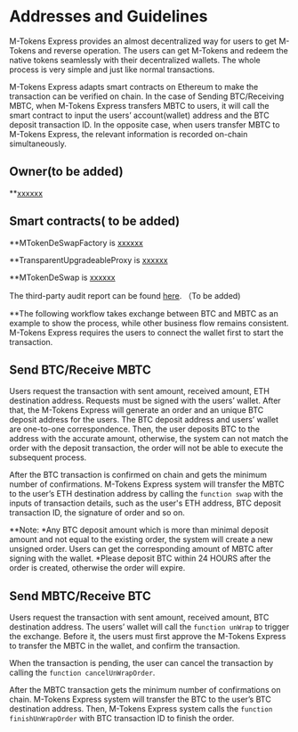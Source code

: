 # Addresses and Guidelines
M-Tokens Express provides an almost decentralized way for users to get M-Tokens and reverse operation. The users can get M-Tokens and redeem the native tokens seamlessly with their decentralized wallets. The whole process is very simple and just like normal transactions. 

M-Tokens Express adapts smart contracts on Ethereum to make the transaction can be verified on chain. In the case of Sending BTC/Receiving MBTC, when M-Tokens Express transfers MBTC to users, it will call the smart contract to input the users’ account(wallet) address and the BTC deposit transaction ID. In the opposite case, when users transfer MBTC to M-Tokens Express, the relevant information is recorded on-chain simultaneously. 

## Owner(to be added)
**[xxxxxx](https://) 

## Smart contracts( to be added)
**MTokenDeSwapFactory is [xxxxxx](https://)  

**TransparentUpgradeableProxy is [xxxxxx](https://)  

**MTokenDeSwap is [xxxxxx](https://)  

The third-party audit report can be found [here](http://). （To be added)

**The following workflow takes exchange between BTC and MBTC as an example to show the process, while other business flow remains consistent. M-Tokens Express requires the users to connect the wallet first to start the transaction.

## Send BTC/Receive MBTC
Users request the transaction with sent amount, received amount, ETH destination address. Requests must be signed with the users’ wallet. After that, the M-Tokens Express will generate an order and an unique BTC deposit address for the users. The BTC deposit address and users’ wallet are one-to-one correspondence. Then, the user deposits BTC to the address with the accurate amount, otherwise, the system can not match the order with the deposit transaction, the order will not be able to execute the subsequent process. 

After the BTC transaction is confirmed on chain and gets the minimum number of confirmations. M-Tokens Express system will transfer the MBTC to the user’s ETH destination address by calling the `function swap` with the inputs of transaction details, such as the user's ETH address, BTC deposit transaction ID, the signature of order and so on. 

**Note:
*Any BTC deposit amount which is more than minimal deposit amount and not equal to the existing order, the system will create a new unsigned order. Users can get the corresponding amount of MBTC after signing with the wallet.
*Please deposit BTC within 24 HOURS after the order is created, otherwise the order will expire.

## Send MBTC/Receive BTC
Users request the transaction with sent amount, received amount, BTC destination address. The users’ wallet will call the `function unWrap` to trigger the exchange. Before it, the users must first approve the M-Tokens Express to transfer the MBTC in the wallet, and confirm the transaction. 

When the transaction is pending, the user can cancel the transaction by calling the `function cancelUnWrapOrder`.

After the MBTC transaction gets the minimum number of confirmations on chain. M-Tokens Express system will transfer the BTC to the user’s BTC destination address. Then, M-Tokens Express system calls the `function finishUnWrapOrder` with BTC transaction ID to finish the order.
